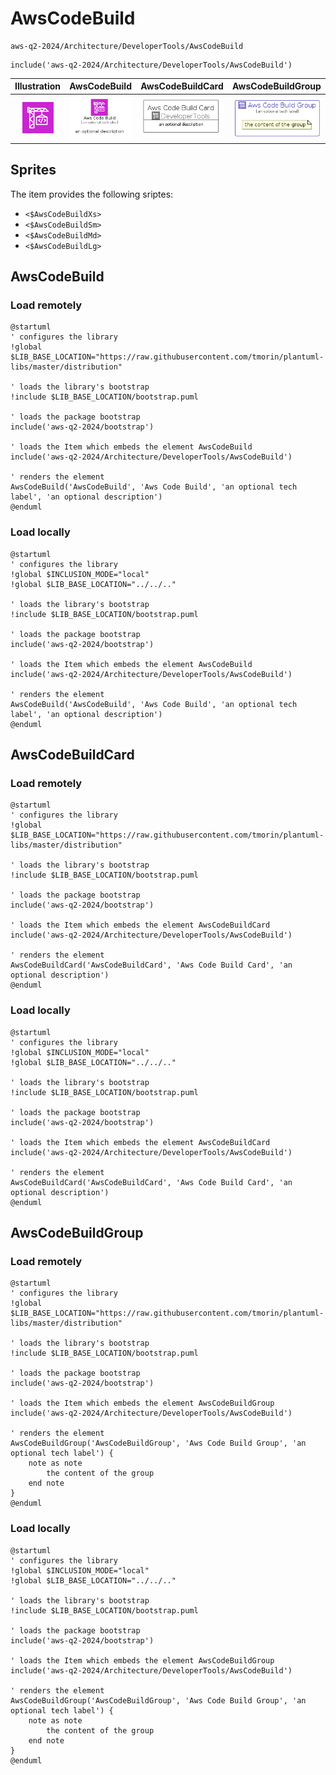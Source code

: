 # AwsCodeBuild


```text
aws-q2-2024/Architecture/DeveloperTools/AwsCodeBuild
```

```text
include('aws-q2-2024/Architecture/DeveloperTools/AwsCodeBuild')
```



| Illustration | AwsCodeBuild | AwsCodeBuildCard | AwsCodeBuildGroup |
| :---: | :---: | :---: | :---: |
| ![illustration for Illustration](../../../aws-q2-2024/Architecture/DeveloperTools/AwsCodeBuild.png) | ![illustration for AwsCodeBuild](../../../aws-q2-2024/Architecture/DeveloperTools/AwsCodeBuild.Local.png) | ![illustration for AwsCodeBuildCard](../../../aws-q2-2024/Architecture/DeveloperTools/AwsCodeBuildCard.Local.png) | ![illustration for AwsCodeBuildGroup](../../../aws-q2-2024/Architecture/DeveloperTools/AwsCodeBuildGroup.Local.png) |



## Sprites
The item provides the following sriptes:

- `<$AwsCodeBuildXs>`
- `<$AwsCodeBuildSm>`
- `<$AwsCodeBuildMd>`
- `<$AwsCodeBuildLg>`





## AwsCodeBuild

### Load remotely
```plantuml
@startuml
' configures the library
!global $LIB_BASE_LOCATION="https://raw.githubusercontent.com/tmorin/plantuml-libs/master/distribution"

' loads the library's bootstrap
!include $LIB_BASE_LOCATION/bootstrap.puml

' loads the package bootstrap
include('aws-q2-2024/bootstrap')

' loads the Item which embeds the element AwsCodeBuild
include('aws-q2-2024/Architecture/DeveloperTools/AwsCodeBuild')

' renders the element
AwsCodeBuild('AwsCodeBuild', 'Aws Code Build', 'an optional tech label', 'an optional description')
@enduml
```

### Load locally
```plantuml
@startuml
' configures the library
!global $INCLUSION_MODE="local"
!global $LIB_BASE_LOCATION="../../.."

' loads the library's bootstrap
!include $LIB_BASE_LOCATION/bootstrap.puml

' loads the package bootstrap
include('aws-q2-2024/bootstrap')

' loads the Item which embeds the element AwsCodeBuild
include('aws-q2-2024/Architecture/DeveloperTools/AwsCodeBuild')

' renders the element
AwsCodeBuild('AwsCodeBuild', 'Aws Code Build', 'an optional tech label', 'an optional description')
@enduml
```

## AwsCodeBuildCard

### Load remotely
```plantuml
@startuml
' configures the library
!global $LIB_BASE_LOCATION="https://raw.githubusercontent.com/tmorin/plantuml-libs/master/distribution"

' loads the library's bootstrap
!include $LIB_BASE_LOCATION/bootstrap.puml

' loads the package bootstrap
include('aws-q2-2024/bootstrap')

' loads the Item which embeds the element AwsCodeBuildCard
include('aws-q2-2024/Architecture/DeveloperTools/AwsCodeBuild')

' renders the element
AwsCodeBuildCard('AwsCodeBuildCard', 'Aws Code Build Card', 'an optional description')
@enduml
```

### Load locally
```plantuml
@startuml
' configures the library
!global $INCLUSION_MODE="local"
!global $LIB_BASE_LOCATION="../../.."

' loads the library's bootstrap
!include $LIB_BASE_LOCATION/bootstrap.puml

' loads the package bootstrap
include('aws-q2-2024/bootstrap')

' loads the Item which embeds the element AwsCodeBuildCard
include('aws-q2-2024/Architecture/DeveloperTools/AwsCodeBuild')

' renders the element
AwsCodeBuildCard('AwsCodeBuildCard', 'Aws Code Build Card', 'an optional description')
@enduml
```

## AwsCodeBuildGroup

### Load remotely
```plantuml
@startuml
' configures the library
!global $LIB_BASE_LOCATION="https://raw.githubusercontent.com/tmorin/plantuml-libs/master/distribution"

' loads the library's bootstrap
!include $LIB_BASE_LOCATION/bootstrap.puml

' loads the package bootstrap
include('aws-q2-2024/bootstrap')

' loads the Item which embeds the element AwsCodeBuildGroup
include('aws-q2-2024/Architecture/DeveloperTools/AwsCodeBuild')

' renders the element
AwsCodeBuildGroup('AwsCodeBuildGroup', 'Aws Code Build Group', 'an optional tech label') {
    note as note
        the content of the group
    end note
}
@enduml
```

### Load locally
```plantuml
@startuml
' configures the library
!global $INCLUSION_MODE="local"
!global $LIB_BASE_LOCATION="../../.."

' loads the library's bootstrap
!include $LIB_BASE_LOCATION/bootstrap.puml

' loads the package bootstrap
include('aws-q2-2024/bootstrap')

' loads the Item which embeds the element AwsCodeBuildGroup
include('aws-q2-2024/Architecture/DeveloperTools/AwsCodeBuild')

' renders the element
AwsCodeBuildGroup('AwsCodeBuildGroup', 'Aws Code Build Group', 'an optional tech label') {
    note as note
        the content of the group
    end note
}
@enduml
```

